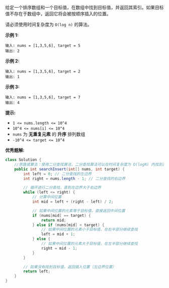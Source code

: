 给定一个排序数组和一个目标值，在数组中找到目标值，并返回其索引。如果目标值不存在于数组中，返回它将会被按顺序插入的位置。

请必须使用时间复杂度为 `O(log n)` 的算法。

**示例 1:**

```
输入: nums = [1,3,5,6], target = 5
输出: 2

```

**示例 2:**

```
输入: nums = [1,3,5,6], target = 2
输出: 1

```

**示例 3:**

```
输入: nums = [1,3,5,6], target = 7
输出: 4

```

**提示:**

- `1 <= nums.length <= 10^4`
- `10^4 <= nums[i] <= 10^4`
- `nums` 为 **无重复元素** 的 **升序** 排列数组
- `-10^4 <= target <= 10^4`

**优秀题解:**

```java
class Solution {
    //思路或算法：使用二分查找算法，二分查找算法可以在时间复杂度为 O(logN) 内找到目标元素的插入位置，其中 N 是数组的长度。
    public int searchInsert(int[] nums, int target) {
        int left = 0; // 二分查找的左边界
        int right = nums.length - 1; // 二分查找的右边界

        // 循环进行二分查找，直到左边界大于右边界
        while (left <= right) {
            // 计算中间位置
            int mid = left + (right - left) / 2;

            // 如果中间位置的元素等于目标值，直接返回中间位置
            if (nums[mid] == target) {
                return mid;
            } else if (nums[mid] < target) {
                // 如果中间位置的元素小于目标值，在右半部分继续查找
                left = mid + 1;
            } else {
                // 如果中间位置的元素大于目标值，在左半部分继续查找
                right = mid - 1;
            }
        }

        // 如果没有找到目标值，返回插入位置（左边界位置）
        return left;
    }
}
```